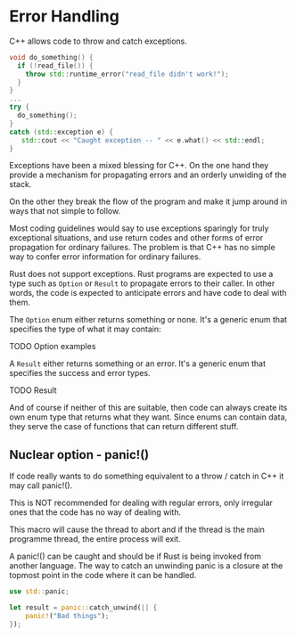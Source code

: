 # Error Handling

C++ allows code to throw and catch exceptions.

```c++
void do_something() {
  if (!read_file()) {
    throw std::runtime_error("read_file didn't work!");
  }
}
...
try {
  do_something();
}
catch (std::exception e) {
   std::cout << "Caught exception -- " << e.what() << std::endl;
}
```

Exceptions have been a mixed blessing for C++. On the one hand they provide a mechanism for propagating errors and an orderly unwiding of the stack.

On the other they break the flow of the program and make it jump around in ways that not simple to follow.

Most coding guidelines would say to use exceptions sparingly for truly exceptional situations, and use return codes and other forms of error propagation for ordinary failures. The problem is that C++ has no simple way to confer error information for ordinary failures.

Rust does not support exceptions. Rust programs are expected to use a type such as `Option` or `Result` to propagate errors to their caller. In other words, the code is expected to anticipate errors and have code to deal with them.

The `Option` enum either returns something or none. It's a generic enum that specifies the type of what it may contain:

TODO Option examples

A `Result` either returns something or an error. It's a generic enum that specifies the success and error types.

TODO Result

And of course if neither of this are suitable, then code can always create its own enum type that returns what they want. Since enums can contain data, they serve the case of functions that can return different stuff.

## Nuclear option - panic!\(\)

If code really wants to do something equivalent to a throw / catch in C++ it may call panic!\(\).

This is NOT recommended for dealing with regular errors, only irregular ones that the code has no way of dealing with.

This macro will cause the thread to abort and if the thread is the main programme thread, the entire process will exit.

A panic!\(\) can be caught and should be if Rust is being invoked from another language. The way to catch an unwinding panic is a closure at the topmost point in the code where it can be handled.

```rust
use std::panic;

let result = panic::catch_unwind(|| {
    panic!("Bad things");
});
```



